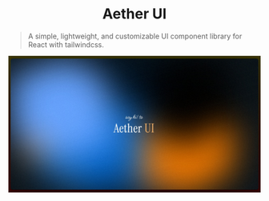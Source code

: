 <h1 align="center">Aether UI</h1>

> A simple, lightweight, and customizable UI component library for React with tailwindcss.

![Aether UI](./public/img/marketing.jpg)
